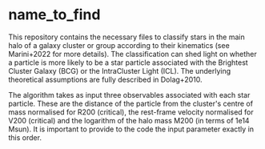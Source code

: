 # name_to_find
This repository contains the necessary files to classify stars in the main halo of a galaxy cluster or group according to their kinematics (see Marini+2022 for more details). The classification can shed light on whether a particle is more likely to be a star particle associated with the Brightest Cluster Galaxy (BCG) or the IntraCluster Light (ICL). The underlying theoretical assumptions are fully described in Dolag+2010. 

The algorithm takes as input three observables associated with each star particle. These are the distance of the particle from the cluster's centre of mass normalised for R200 (critical), the rest-frame velocity normalised for V200 (critical) and the logarithm of the halo mass M200 (in terms of 1e14 Msun). It is important to provide to the code the input parameter exactly in this order.  
